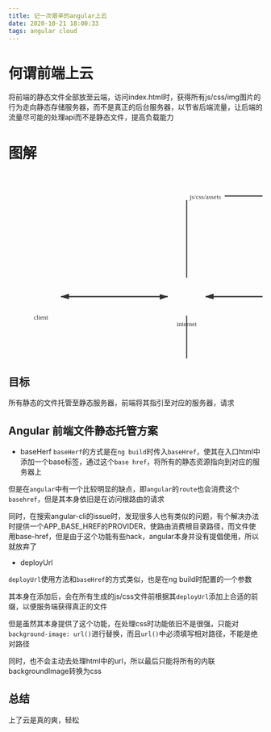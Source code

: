 ```yaml
---
title: 记一次艰辛的angular上云
date: 2020-10-21 18:00:33
tags: angular cloud
---
```

# 何谓前端上云

将前端的静态文件全部放至云端，访问index.html时，获得所有js/css/img图片的行为走向静态存储服务器，而不是真正的后台服务器，以节省后端流量，让后端的流量尽可能的处理api而不是静态文件，提高负载能力

# 图解

<div>
<svg id="SvgjsSvg1006" width="690.5" height="508.5" xmlns="http://www.w3.org/2000/svg" version="1.1" xmlns:xlink="http://www.w3.org/1999/xlink" xmlns:svgjs="http://svgjs.com/svgjs"><defs id="SvgjsDefs1007"><pattern id="SvgjsPattern1010" x="0" y="0" width="75" height="75" patternUnits="userSpaceOnUse"><image id="SvgjsImage1011" xlink:href="https://www.processon.com/assets/images/designer/network/globe.svg" width="75" height="75" preserveAspectRatio="none" crossOrigin="anonymous" x="0" y="0"></image></pattern><pattern id="SvgjsPattern1018" x="0" y="0" width="79" height="48" patternUnits="userSpaceOnUse"><image id="SvgjsImage1019" xlink:href="https://www.processon.com/assets/images/designer/network/notebook.svg" width="79" height="48" preserveAspectRatio="none" crossOrigin="anonymous" x="0" y="0"></image></pattern><pattern id="SvgjsPattern1026" x="0" y="0" width="36" height="80" patternUnits="userSpaceOnUse"><image id="SvgjsImage1027" xlink:href="https://www.processon.com/assets/images/designer/network/server.svg" width="36" height="80" preserveAspectRatio="none" crossOrigin="anonymous" x="0" y="0"></image></pattern><pattern id="SvgjsPattern1034" x="0" y="0" width="76" height="48" patternUnits="userSpaceOnUse"><image id="SvgjsImage1035" xlink:href="https://www.processon.com/assets/images/designer/network/cloud.svg" width="76" height="48" preserveAspectRatio="none" crossOrigin="anonymous" x="0" y="0"></image></pattern><marker id="SvgjsMarker1042" markerWidth="16" markerHeight="12" refX="16" refY="6" viewBox="0 0 16 12" orient="auto" markerUnits="userSpaceOnUse" stroke-dasharray="0,0"><path id="SvgjsPath1043" d="M0,2 L14,6 L0,11 L0,2" fill="#323232" stroke="#323232" stroke-width="2"></path></marker><marker id="SvgjsMarker1046" markerWidth="16" markerHeight="12" refX="16" refY="6" viewBox="0 0 16 12" orient="auto" markerUnits="userSpaceOnUse" stroke-dasharray="0,0"><path id="SvgjsPath1047" d="M0,2 L14,6 L0,11 L0,2" fill="#323232" stroke="#323232" stroke-width="2"></path></marker><marker id="SvgjsMarker1054" markerWidth="16" markerHeight="12" refX="16" refY="6" viewBox="0 0 16 12" orient="auto" markerUnits="userSpaceOnUse" stroke-dasharray="0,0"><path id="SvgjsPath1055" d="M0,2 L14,6 L0,11 L0,2" fill="#323232" stroke="#323232" stroke-width="2"></path></marker><marker id="SvgjsMarker1062" markerWidth="16" markerHeight="12" refX="16" refY="6" viewBox="0 0 16 12" orient="auto" markerUnits="userSpaceOnUse" stroke-dasharray="0,0"><path id="SvgjsPath1063" d="M0,2 L14,6 L0,11 L0,2" fill="#323232" stroke="#323232" stroke-width="2"></path></marker><marker id="SvgjsMarker1066" markerWidth="16" markerHeight="12" refX="16" refY="6" viewBox="0 0 16 12" orient="auto" markerUnits="userSpaceOnUse" stroke-dasharray="0,0"><path id="SvgjsPath1067" d="M0,2 L14,6 L0,11 L0,2" fill="#323232" stroke="#323232" stroke-width="2"></path></marker><marker id="SvgjsMarker1070" markerWidth="16" markerHeight="12" refX="16" refY="6" viewBox="0 0 16 12" orient="auto" markerUnits="userSpaceOnUse" stroke-dasharray="0,0"><path id="SvgjsPath1071" d="M0,2 L14,6 L0,11 L0,2" fill="#323232" stroke="#323232" stroke-width="2"></path></marker></defs><g id="SvgjsG1008" transform="translate(316,211)"><path id="SvgjsPath1009" d="M 0 0L 75 0L 75 75L 0 75Z" stroke="none" fill="url(#SvgjsPattern1010)"></path><g id="SvgjsG1012"><text id="SvgjsText1013" font-family="微软雅黑" text-anchor="middle" font-size="13px" width="115px" fill="#323232" font-weight="400" align="middle" anchor="middle" family="微软雅黑" size="13px" weight="400" font-style="" opacity="1" y="80.05" transform="rotate(0)"><tspan id="SvgjsTspan1014" dy="16" x="37.5"><tspan id="SvgjsTspan1015" style="text-decoration:;">internet</tspan></tspan></text></g></g><g id="SvgjsG1016" transform="translate(25,224.5)"><path id="SvgjsPath1017" d="M 0 0L 79 0L 79 48L 0 48Z" stroke="none" fill="url(#SvgjsPattern1018)"></path><g id="SvgjsG1020"><text id="SvgjsText1021" font-family="微软雅黑" text-anchor="middle" font-size="13px" width="119px" fill="#323232" font-weight="400" align="middle" anchor="middle" family="微软雅黑" size="13px" weight="400" font-style="" opacity="1" y="53.05" transform="rotate(0)"><tspan id="SvgjsTspan1022" dy="16" x="39.5"><tspan id="SvgjsTspan1023" style="text-decoration:;">client</tspan></tspan></text></g></g><g id="SvgjsG1024" transform="translate(609.5,390.5)"><path id="SvgjsPath1025" d="M 0 0L 36 0L 36 80L 0 80Z" stroke="none" fill="url(#SvgjsPattern1026)"></path><g id="SvgjsG1028"><text id="SvgjsText1029" font-family="微软雅黑" text-anchor="middle" font-size="13px" width="76px" fill="#323232" font-weight="400" align="middle" anchor="middle" family="微软雅黑" size="13px" weight="400" font-style="" opacity="1" y="85.05" transform="rotate(0)"><tspan id="SvgjsTspan1030" dy="16" x="18"><tspan id="SvgjsTspan1031" style="text-decoration:;">backend</tspan></tspan></text></g></g><g id="SvgjsG1032" transform="translate(589.5,25)"><path id="SvgjsPath1033" d="M 0 0L 76 0L 76 48L 0 48Z" stroke="none" fill="url(#SvgjsPattern1034)"></path><g id="SvgjsG1036"><text id="SvgjsText1037" font-family="微软雅黑" text-anchor="middle" font-size="13px" width="116px" fill="#323232" font-weight="400" align="middle" anchor="middle" family="微软雅黑" size="13px" weight="400" font-style="" opacity="1" y="53.05" transform="rotate(0)"><tspan id="SvgjsTspan1038" dy="16" x="38"><tspan id="SvgjsTspan1039" style="text-decoration:;">oss</tspan></tspan></text></g></g><g id="SvgjsG1040"><path id="SvgjsPath1041" d="M104 248.5L210 248.5L210 248.5L316 248.5" stroke="#323232" stroke-width="2" fill="none" marker-end="url(#SvgjsMarker1042)"></path></g><g id="SvgjsG1044"><path id="SvgjsPath1045" d="M353.5 286L353.5 430.5L609.5 430.5" stroke="#323232" stroke-width="2" fill="none" marker-end="url(#SvgjsMarker1046)"></path><rect id="SvgjsRect1048" width="97" height="16" x="360.75" y="422.5" fill="#ffffff"></rect><text id="SvgjsText1049" font-family="微软雅黑" text-anchor="middle" font-size="13px" width="97px" fill="#323232" font-weight="400" align="top" anchor="middle" family="微软雅黑" size="13px" weight="400" font-style="" opacity="1" y="420.55" transform="rotate(0)"><tspan id="SvgjsTspan1050" dy="16" x="409.25"><tspan id="SvgjsTspan1051" style="text-decoration:;">index.html和api</tspan></tspan></text></g><g id="SvgjsG1052"><path id="SvgjsPath1053" d="M353.5 211L353.5 49L589.5 49" stroke="#323232" stroke-width="2" fill="none" marker-end="url(#SvgjsMarker1054)"></path><rect id="SvgjsRect1056" width="77" height="16" x="352" y="41" fill="#ffffff"></rect><text id="SvgjsText1057" font-family="微软雅黑" text-anchor="middle" font-size="13px" width="77px" fill="#323232" font-weight="400" align="top" anchor="middle" family="微软雅黑" size="13px" weight="400" font-style="" opacity="1" y="39.05" transform="rotate(0)"><tspan id="SvgjsTspan1058" dy="16" x="390.5"><tspan id="SvgjsTspan1059" style="text-decoration:;">js/css/assets</tspan></tspan></text></g><g id="SvgjsG1060"><path id="SvgjsPath1061" d="M627.5 73L627.5 248.5L391 248.5" stroke="#323232" stroke-width="2" fill="none" marker-end="url(#SvgjsMarker1062)"></path></g><g id="SvgjsG1064"><path id="SvgjsPath1065" d="M316 248.5L210 248.5L210 248.5L104 248.5" stroke="#323232" stroke-width="2" fill="none" marker-end="url(#SvgjsMarker1066)"></path></g><g id="SvgjsG1068"><path id="SvgjsPath1069" d="M627.5 390.5L627.5 248.5L391 248.5" stroke="#323232" stroke-width="2" fill="none" marker-end="url(#SvgjsMarker1070)"></path><rect id="SvgjsRect1072" width="26" height="16" x="567.25" y="240.50000000000003" fill="#ffffff"></rect><text id="SvgjsText1073" font-family="微软雅黑" text-anchor="middle" font-size="13px" width="26px" fill="#323232" font-weight="400" align="top" anchor="middle" family="微软雅黑" size="13px" weight="400" font-style="" opacity="1" y="238.55000000000004" transform="rotate(0)"><tspan id="SvgjsTspan1074" dy="16" x="580.25"><tspan id="SvgjsTspan1075" style="text-decoration:;">返回</tspan></tspan></text></g></svg>
</div>

## 目标
所有静态的文件托管至静态服务器，前端将其指引至对应的服务器，请求

## Angular 前端文件静态托管方案

- baseHerf
`baseHerf`的方式是在`ng build`时传入`baseHref`，使其在入口html中添加一个base标签，通过这个`base href`，将所有的静态资源指向到对应的服务器上

但是在`angular`中有一个比较明显的缺点，即`angular`的`route`也会消费这个`basehref`，但是其本身依旧是在访问根路由的请求

同时，在搜索angular-cli的issue时，发现很多人也有类似的问题，有个解决办法时提供一个APP_BASE_HREF的PROVIDER，使路由消费根目录路径，而文件使用base-href，但是由于这个功能有些hack，angular本身并没有提倡使用，所以就放弃了

- deployUrl

`deployUrl`使用方法和`baseHref`的方式类似，也是在ng build时配置的一个参数

其本身在添加后，会在所有生成的js/css文件前根据其`deployUrl`添加上合适的前缀，以便服务端获得真正的文件

但是虽然其本身提供了这个功能，在处理css时功能依旧不是很强，只能对`background-image: url()`进行替换，而且`url()`中必须填写相对路径，不能是绝对路径

同时，也不会主动去处理html中的url，所以最后只能将所有的内联backgroundImage转换为css

## 总结

上了云是真的爽，轻松